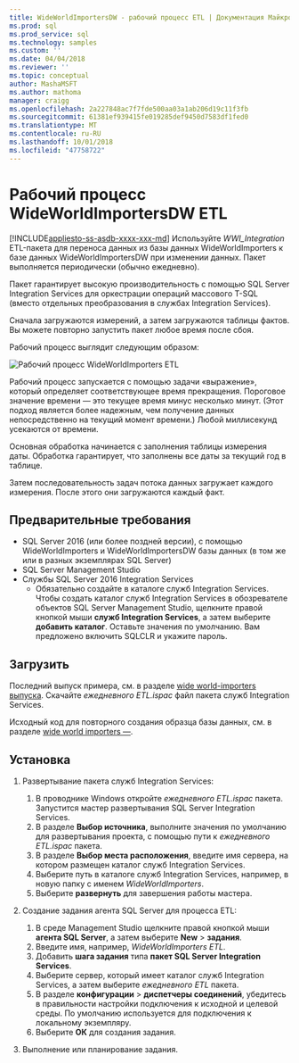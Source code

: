 ```yaml
---
title: WideWorldImportersDW - рабочий процесс ETL | Документация Майкрософт
ms.prod: sql
ms.prod_service: sql
ms.technology: samples
ms.custom: ''
ms.date: 04/04/2018
ms.reviewer: ''
ms.topic: conceptual
author: MashaMSFT
ms.author: mathoma
manager: craigg
ms.openlocfilehash: 2a227848ac7f7fde500aa03a1ab206d19c11f3fb
ms.sourcegitcommit: 61381ef939415fe019285def9450d7583df1fed0
ms.translationtype: MT
ms.contentlocale: ru-RU
ms.lasthandoff: 10/01/2018
ms.locfileid: "47758722"
---
```

# <a name="wideworldimportersdw-etl-workflow"></a>Рабочий процесс WideWorldImportersDW ETL
[!INCLUDE[appliesto-ss-asdb-xxxx-xxx-md](../includes/appliesto-ss-asdb-xxxx-xxx-md.md)]
Используйте *WWI_Integration* ETL-пакета для переноса данных из базы данных WideWorldImporters к базе данных WideWorldImportersDW при изменении данных. Пакет выполняется периодически (обычно ежедневно).

Пакет гарантирует высокую производительность с помощью SQL Server Integration Services для оркестрации операций массового T-SQL (вместо отдельных преобразования в службах Integration Services).

Сначала загружаются измерений, а затем загружаются таблицы фактов. Вы можете повторно запустить пакет любое время после сбоя.

Рабочий процесс выглядит следующим образом:

 ![Рабочий процесс WideWorldImporters ETL](media/wide-world-importers/wideworldimporters-etl-workflow.png)

Рабочий процесс запускается с помощью задачи «выражение», который определяет соответствующее время прекращения. Пороговое значение времени — это текущее время минус несколько минут. (Этот подход является более надежным, чем получение данных непосредственно на текущий момент времени.) Любой миллисекунд усекаются от времени.

Основная обработка начинается с заполнения таблицы измерения даты. Обработка гарантирует, что заполнены все даты за текущий год в таблице.

Затем последовательность задач потока данных загружает каждого измерения. После этого они загружаются каждый факт.

## <a name="prerequisites"></a>Предварительные требования

- SQL Server 2016 (или более поздней версии), с помощью WideWorldImporters и WideWorldImportersDW базы данных (в том же или в разных экземплярах SQL Server)
- SQL Server Management Studio
- Службы SQL Server 2016 Integration Services
  - Обязательно создайте в каталоге служб Integration Services. Чтобы создать каталог служб Integration Services в обозревателе объектов SQL Server Management Studio, щелкните правой кнопкой мыши **служб Integration Services**, а затем выберите **добавить каталог**. Оставьте значения по умолчанию. Вам предложено включить SQLCLR и укажите пароль.


## <a name="download"></a>Загрузить

Последний выпуск примера, см. в разделе [wide world-importers выпуска](http://go.microsoft.com/fwlink/?LinkID=800630). Скачайте *ежедневного ETL.ispac* файл пакета служб Integration Services.

Исходный код для повторного создания образца базы данных, см. в разделе [wide world importers —](https://github.com/Microsoft/sql-server-samples/tree/master/samples/databases/wide-world-importers/wwi-integration-etl).

## <a name="install"></a>Установка

1. Развертывание пакета служб Integration Services:
   1. В проводнике Windows откройте *ежедневного ETL.ispac* пакета. Запустится мастер развертывания SQL Server Integration Services.
   2. В разделе **Выбор источника**, выполните значения по умолчанию для развертывания проекта, с помощью пути к *ежедневного ETL.ispac* пакета.
   3. В разделе **Выбор места расположения**, введите имя сервера, на котором размещен каталог служб Integration Services.
   4. Выберите путь в каталоге служб Integration Services, например, в новую папку с именем *WideWorldImporters*.
   5. Выберите **развернуть** для завершения работы мастера.

2. Создание задания агента SQL Server для процесса ETL:
   1. В среде Management Studio щелкните правой кнопкой мыши **агента SQL Server**, а затем выберите **New** > **задания**.
   2. Введите имя, например, *WideWorldImporters ETL*.
   3. Добавить **шага задания** типа **пакет SQL Server Integration Services**.
   4. Выберите сервер, который имеет каталог служб Integration Services, а затем выберите *ежедневного ETL* пакета.
   5. В разделе **конфигурации** > **диспетчеры соединений**, убедитесь в правильности настройки подключения к исходной и целевой среды. По умолчанию используется для подключения к локальному экземпляру.
   6. Выберите **ОК** для создания задания.

3. Выполнение или планирование задания.
